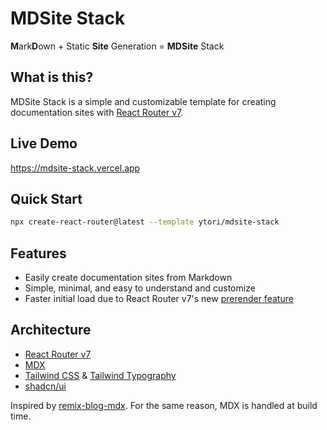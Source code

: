 # MDSite Stack

**M**ark**D**own + Static **Site** Generation = **MDSite** Stack

## What is this?

MDSite Stack is a simple and customizable template for creating documentation sites with [React Router v7](https://reactrouter.com/).

## Live Demo

https://mdsite-stack.vercel.app

## Quick Start

```sh
npx create-react-router@latest --template ytori/mdsite-stack
```

## Features

- Easily create documentation sites from Markdown
- Simple, minimal, and easy to understand and customize
- Faster initial load due to React Router v7's new [prerender feature](https://reactrouter.com/how-to/pre-rendering)

## Architecture

- [React Router v7](https://reactrouter.com/)
- [MDX](https://mdxjs.com/)
- [Tailwind CSS](https://tailwindcss.com/) & [Tailwind Typography](https://github.com/tailwindlabs/tailwindcss-typography)
- [shadcn/ui](https://ui.shadcn.com/)

Inspired by [remix-blog-mdx](https://github.com/pcattori/remix-blog-mdx). For the same reason, MDX is handled at build time.
